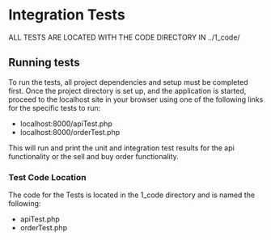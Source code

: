 # Integration Tests

ALL TESTS ARE LOCATED WITH THE CODE DIRECTORY IN ../1_code/

## Running tests
To run the tests, all project dependencies and setup must be completed first. 
Once the project directory is set up, and the application is started,
proceed to the localhost site in your browser using one of the following links 
for the specific tests to run:

- localhost:8000/apiTest.php
- localhost:8000/orderTest.php

This will run and print the unit and integration test results for the api functionality
or the sell and buy order functionality.

### Test Code Location

The code for the Tests is located in the 1_code directory and is named the following:
- apiTest.php
- orderTest.php